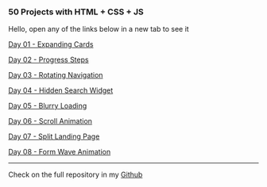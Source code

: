 ###  50 Projects with HTML + CSS + JS

Hello, open any of the links below in a new tab to see it

[Day 01 - Expanding Cards](https://1eandro.github.io/html-css-js/day01-expanding-cards/)

[Day 02 - Progress Steps](https://1eandro.github.io/html-css-js/day02-progress-steps/)

[Day 03 - Rotating Navigation](https://1eandro.github.io/html-css-js/day03-rotating-navigation/)

[Day 04 - Hidden Search Widget](https://1eandro.github.io/html-css-js/day04-hidden-search-widget/)

[Day 05 - Blurry Loading](https://1eandro.github.io/html-css-js/day05-blurry-loading/)

[Day 06 - Scroll Animation](https://1eandro.github.io/html-css-js/day06-scrolling-animation/)

[Day 07 - Split Landing Page](https://1eandro.github.io/html-css-js/day07-split-landing-page/)

[Day 08 - Form Wave Animation](https://1eandro.github.io/html-css-js/day08-form-wave-animation/)

---

Check on the full repository in my [Github](https://github.com/1eandro/html-css-js)